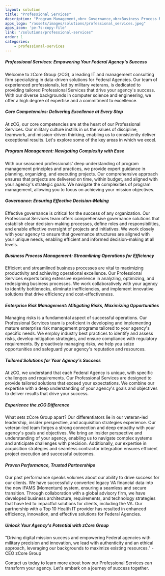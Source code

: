 ```yaml
---
layout: solution
title: "Professional Services"
description: "Program Management,<br> Governance,<br>Business Process Management<br>and Enterprise Risk Management"
apps_logo: "/assets/images/solutions/professional_services.jpeg"
apps_icon: 'pe-7s-copy-file'
link: "/solutions/professional-services"
order: 1
categories:
    - professional-services
---
```

>
##### Professional Services: Empowering Your Federal Agency's Success
Welcome to zCore Group (zCG), a leading IT and management consulting firm specializing in data-driven solutions for Federal Agencies. Our team of experienced professionals, led by military veterans, is dedicated to providing tailored Professional Services that drive your agency's success. With our diverse backgrounds in computer science and engineering, we offer a high degree of expertise and a commitment to excellence.

##### Core Competencies: Delivering Excellence at Every Step
At zCG, our core competencies are at the heart of our Professional Services. Our military culture instills in us the values of discipline, teamwork, and mission-driven thinking, enabling us to consistently deliver exceptional results. Let's explore some of the key areas in which we excel.

##### Program Management: Navigating Complexity with Ease
With our seasoned professionals' deep understanding of program management principles and practices, we provide expert guidance in planning, organizing, and executing projects. Our comprehensive approach ensures that projects are delivered on time, within budget, and aligned with your agency's strategic goals. We navigate the complexities of program management, allowing you to focus on achieving your mission objectives.

##### Governance: Ensuring Effective Decision-Making
Effective governance is critical for the success of any organization. Our Professional Services team offers comprehensive governance solutions that establish clear decision-making processes, define roles and responsibilities, and enable effective oversight of projects and initiatives. We work closely with your agency to ensure that governance structures are aligned with your unique needs, enabling efficient and informed decision-making at all levels.

##### Business Process Management: Streamlining Operations for Efficiency
Efficient and streamlined business processes are vital to maximizing productivity and achieving operational excellence. Our Professional Services experts bring extensive experience in analyzing, optimizing, and redesigning business processes. We work collaboratively with your agency to identify bottlenecks, eliminate inefficiencies, and implement innovative solutions that drive efficiency and cost-effectiveness.

##### Enterprise Risk Management: Mitigating Risks, Maximizing Opportunities
Managing risks is a fundamental aspect of successful operations. Our Professional Services team is proficient in developing and implementing mature enterprise risk management programs tailored to your agency's specific needs. We employ industry best practices to identify and assess risks, develop mitigation strategies, and ensure compliance with regulatory requirements. By proactively managing risks, we help you seize opportunities and safeguard your agency's reputation and resources.

##### Tailored Solutions for Your Agency's Success
At zCG, we understand that each Federal Agency is unique, with specific challenges and requirements. Our Professional Services are designed to provide tailored solutions that exceed your expectations. We combine our expertise with a deep understanding of your agency's goals and objectives to deliver results that drive your success.

##### Experience the zCG Difference
What sets zCore Group apart? Our differentiators lie in our veteran-led leadership, insider perspective, and acquisition strategies experience. Our veteran-led team forges a strong connection and deep empathy with your agency's goals and objectives. We bring an insider perspective and understanding of your agency, enabling us to navigate complex systems and anticipate challenges with precision. Additionally, our expertise in acquisition strategies and seamless contractor integration ensures efficient project execution and successful outcomes.

##### Proven Performance, Trusted Partnerships
Our past performance speaks volumes about our ability to drive success for our clients. We have successfully converted legacy VA financial data into the new iFAMS (Momentum) system, ensuring a seamless and secure transition. Through collaboration with a global advisory firm, we have developed business architecture, requirements, and technology strategies that have led to impactful solutions for clients, including the VA. Our partnership with a Top 10 Health IT provider has resulted in enhanced efficiency, innovation, and effective solutions for Federal Agencies.

##### Unlock Your Agency's Potential with zCore Group
"Driving digital mission success and empowering Federal agencies with military precision and innovation, we lead with authenticity and an ethical approach, leveraging our backgrounds to maximize existing resources." - CEO zCore Group

Contact us today to learn more about how our Professional Services can transform your agency. Let's embark on a journey of success together.
